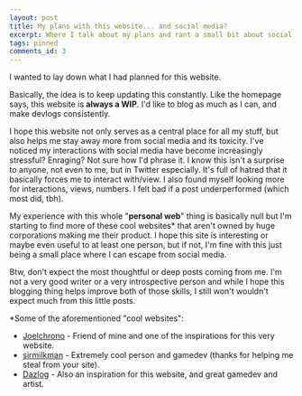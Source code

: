 ```yaml
---
layout: post
title: My plans with this website... and social media?
excerpt: Where I talk about my plans and rant a small bit about social media.
tags: pinned
comments_id: 3
---
```

I wanted to lay down what I had planned for this website. 

Basically, the idea is to keep updating this constantly. Like the homepage says, this website is **always a WIP**. I'd like to blog as much as I can, and make devlogs consistently.

I hope this website not only serves as a central place for all my stuff, but also helps me stay away more from social media and its toxicity. I've noticed my interactions with social media have become increasingly stressful? Enraging? Not sure how I'd phrase it. I know this isn't a surprise to anyone, not even to me, but in Twitter especially. It's full of hatred that it basically forces me to interact with/view. I also found myself looking more for interactions, views, numbers. I felt bad if a post underperformed (which most did, tbh).

My experience with this whole "**personal web**" thing is basically null but I'm starting to find more of these cool websites* that aren't owned by huge corporations making me their product. I hope this site is interesting or maybe even useful to at least one person, but if not, I'm fine with this just being a small place where I can escape from social media.

Btw, don't expect the most thoughtful or deep posts coming from me. I'm not a very good writer or a very introspective person and while I hope this blogging thing helps improve both of those skills, I still won't wouldn't expect much from this little posts.

*Some of the aforementioned "cool websites":

- [Joelchrono](https://joelchrono.xyz/) - Friend of mine and one of the inspirations for this very website.
- [sirmilkman](https://www.sirmilkman.com/) - Extremely cool person and gamedev (thanks for helping me steal from your site).
- [Dazlog](https://www.dazlog.com/) - Also an inspiration for this website, and great gamedev and artist.